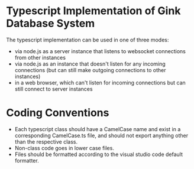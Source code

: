 # Typescript Implementation of Gink Database System

The typescript implementation can be used in one of three modes:

-   via node.js as a server instance that listens to websocket connections from other instances
-   via node.js as an instance that doesn't listen for any incoming connections (but can still make outgoing connections to other instances)
-   in a web browser, which can't listen for incoming connections but can still connect to server instances

# Coding Conventions

-   Each typescript class should have a CamelCase name and exist in a corresponding CamelCase.ts file, and
    should not export anything other than the respective class.
-   Non-class code goes in lower case files.
-   Files should be formatted according to the visual studio code default formatter.
